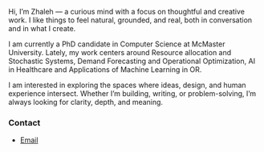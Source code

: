 Hi, I’m Zhaleh — a curious mind with a focus on thoughtful and creative work. I like things to feel natural, grounded, and real, both in conversation and in what I create.

I am currently a PhD candidate in Computer Science at McMaster University. Lately, my work centers around Resource allocation and Stochastic Systems, Demand Forecasting and Operational Optimization, AI in Healthcare and Applications of Machine Learning in OR.

I am interested in exploring the spaces where ideas, design, and human experience intersect. Whether I’m building, writing, or problem-solving, I’m always looking for clarity, depth, and meaning.

### Contact
- [Email](mailto:rhmi.zhle@gmail.com)





